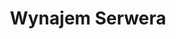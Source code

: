 ---
id: firststeps-rent
title: Wynajem Serwera
description: "Dowiedz się, jak zoptymalizować swoją dokumentację techniczną pod kątem jasności i SEO, aby zwiększyć zaangażowanie i zrozumienie użytkowników → Sprawdź teraz"
sidebar_label: Wynajem Serwera
---